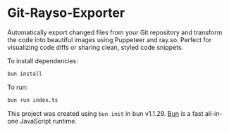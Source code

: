 # Git-Rayso-Exporter

Automatically export changed files from your Git repository and transform the code into beautiful images using Puppeteer and ray.so. Perfect for visualizing code diffs or sharing clean, styled code snippets.

To install dependencies:

```bash
bun install
```

To run:

```bash
bun run index.ts
```

This project was created using `bun init` in bun v1.1.29. [Bun](https://bun.sh) is a fast all-in-one JavaScript runtime.
